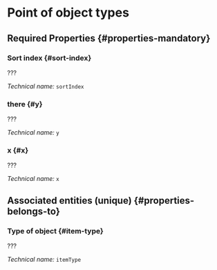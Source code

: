 # Point of object types
<!--- THIS FILE IS GENERATED PLEASE DO NOT EDIT IT DIRECTLY --->



<OH code="itemTypePoint"/>




## Required Properties {#properties-mandatory}
    
### Sort index {#sort-index}

???

*Technical name:* ```sortIndex```
<PH code="itemTypePoint:sortIndex"/>

### there {#y}

???

*Technical name:* ```y```
<PH code="itemTypePoint:y"/>

### x {#x}

???

*Technical name:* ```x```
<PH code="itemTypePoint:x"/>

    



## Associated entities (unique) {#properties-belongs-to}

### Type of object {#item-type}

???

*Technical name:* ```itemType```
<PH code="itemTypePoint:itemType"/>





